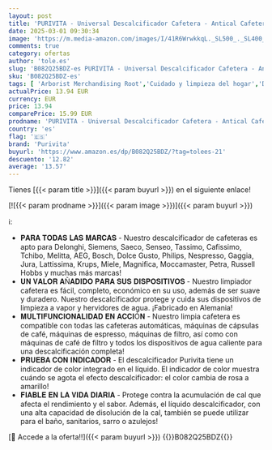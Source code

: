 ```yaml
---
layout: post
title: 'PURIVITA - Universal Descalcificador Cafetera - Antical Cafetera y mucho más - Decalcificador para todas las marcas de primera calidad  2 x 750ml '
date: 2025-03-01 09:30:34
image: 'https://m.media-amazon.com/images/I/41R6WrwkkqL._SL500_._SL400_.jpg'
comments: true
category: ofertas
author: 'tole.es'
slug: 'B082Q25BDZ-es PURIVITA - Universal Descalcificador Cafetera - Antical...'
sku: 'B082Q25BDZ-es'
tags: [ 'Arborist Merchandising Root','Cuidado y limpieza del hogar','Desincrustantes para cafeteras','ES HH','ES HOME','Hogar y cocina','Piezas y accesorios para cafeteras','Productos de limpieza para cafeteras','Productos de limpieza para el hogar','Salud y cuidado personal','Self Service','Special Features Stores','Utensilios para café y té','cafetera','d1f558da-03d3-4105-8a50-454423a601fb_0','d1f558da-03d3-4105-8a50-454423a601fb_8801','d1f558da-03d3-4105-8a50-454423a601fb_9201','purivita','🇪🇸', ]
actualPrice: 13.94 EUR
currency: EUR
price: 13.94
comparePrice: 15.99 EUR
prodname: 'PURIVITA - Universal Descalcificador Cafetera - Antical Cafetera y mucho más - Decalcificador para todas las marcas de primera calidad  2 x 750ml '
country: 'es'
flag: '🇪🇸'
brand: 'Purivita'
buyurl: 'https://www.amazon.es/dp/B082Q25BDZ/?tag=tolees-21'
descuento: '12.82'
average: '13.57'
---
```


Tienes [{{< param title >}}]({{< param buyurl >}}) en el siguiente enlace!

[![{{< param prodname >}}]({{< param image >}})]({{< param buyurl >}})

ℹ️:

- 𝐏𝐀𝐑𝐀 𝐓𝐎𝐃𝐀𝐒 𝐋𝐀𝐒 𝐌𝐀𝐑𝐂𝐀𝐒 - Nuestro descalcificador de cafeteras es apto para Delonghi, Siemens, Saeco, Senseo, Tassimo, Cafissimo, Tchibo, Melitta, AEG, Bosch, Dolce Gusto, Philips, Nespresso, Gaggia, Jura, Lattissima, Krups, Miele, Magnifica, Moccamaster, Petra, Russell Hobbs y muchas más marcas!
- 𝐔𝐍 𝐕𝐀𝐋𝐎𝐑 𝐀Ñ𝐀𝐃𝐈𝐃𝐎 𝐏𝐀𝐑𝐀 𝐒𝐔𝐒 𝐃𝐈𝐒𝐏𝐎𝐒𝐈𝐓𝐈𝐕𝐎𝐒 - Nuestro limpiador cafetera es fácil, completo, económico en su uso, además de ser suave y duradero. Nuestro descalcificador protege y cuida sus dispositivos de limpieza a vapor y hervidores de agua. ¡Fabricado en Alemania!
- 𝐌𝐔𝐋𝐓𝐈𝐅𝐔𝐍𝐂𝐈𝐎𝐍𝐀𝐋𝐈𝐃𝐀𝐃 𝐄𝐍 𝐀𝐂𝐂𝐈Ó𝐍 - Nuestro limpia cafetera es compatible con todas las cafeteras automáticas, máquinas de cápsulas de café, máquinas de espresso, máquinas de filtro, así como con máquinas de café de filtro y todos los dispositivos de agua caliente para una descalcificación completa!
- 𝐏𝐑𝐔𝐄𝐁𝐀 𝐂𝐎𝐍 𝐈𝐍𝐃𝐈𝐂𝐀𝐃𝐎𝐑 - El descalcificador Purivita tiene un indicador de color integrado en el líquido. El indicador de color muestra cuándo se agota el efecto descalcificador: el color cambia de rosa a amarillo!
- 𝐅𝐈𝐀𝐁𝐋𝐄 𝐄𝐍 𝐋𝐀 𝐕𝐈𝐃𝐀 𝐃𝐈𝐀𝐑𝐈𝐀 - Protege contra la acumulación de cal que afecta el rendimiento y el sabor. Además, el líquido descalcificador, con una alta capacidad de disolución de la cal, también se puede utilizar para el baño, sanitarios, sarro o azulejos!

[🛒 Accede a la oferta!!]({{< param buyurl >}})
{{<world>}}B082Q25BDZ{{</world>}}
